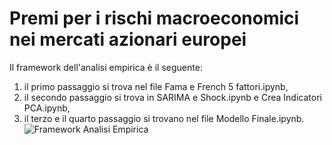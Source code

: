 # Premi per i rischi macroeconomici nei mercati azionari europei
Il framework dell'analisi empirica è il seguente:
1) il primo passaggio si trova nel file Fama e French 5 fattori.ipynb,
2) il secondo passaggio si trova in SARIMA e Shock.ipynb e Crea Indicatori PCA.ipynb,
3) il terzo e il quarto passaggio si trovano nel file Modello Finale.ipynb.
![Framework Analisi Empirica](https://github.com/user-attachments/assets/1c9dab08-dc48-4d4c-b612-bcbd553f983a)
